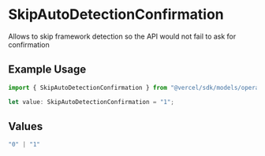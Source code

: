 # SkipAutoDetectionConfirmation

Allows to skip framework detection so the API would not fail to ask for confirmation

## Example Usage

```typescript
import { SkipAutoDetectionConfirmation } from "@vercel/sdk/models/operations";

let value: SkipAutoDetectionConfirmation = "1";
```

## Values

```typescript
"0" | "1"
```